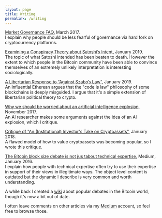 ```yaml
---
layout: page
title: Writing
permalink: /writing
---
```


[Market Governance FAQ](https://bitcoindebates.miraheze.org/wiki/Market_Governance_FAQ), March 2017.  
I explain why people should be less fearful of governance via hard fork on cryptocurrency platforms.

[Examining a Conspiracy Theory about Satoshi’s Intent](https://medium.com/@elliotolds/examining-a-conspiracy-theory-about-satoshis-intent-ce9de66d166d), January 2019.  
The topic of what Satoshi intended has been beaten to death. However the extent to which people in the Bitcoin community have been able to convince themselves of an extremely unlikely interpretation is interesting sociologically.

[A Libertarian Response to “Against Szabo’s Law”](https://medium.com/@elliotolds/a-libertarian-response-to-vlad-zamfirs-new-crypto-legal-system-f37ba8a6e76c), January 2019.  
An influential Etherean argues that the "code is law" philosophy of some blockchains is deeply misguided. I argue that it's a simple extension of libertarian political theory to crypto.

[Why we should be worried about an artificial intelligence explosion](https://medium.com/@elliotolds/why-we-should-be-worried-about-an-artificial-intelligence-explosion-b52bfdeaf7a), November 2017.  
An AI researcher makes some arguments against the idea of an AI explosion, which I critique.

[Critique of "An (Institutional) Investor's Take on Cryptoassets"](https://medium.com/@elliotolds/thought-provoking-paper-but-it-seems-to-be-using-the-equation-of-exchange-incorrectly-25f3148b85ea), January 2018.  
A flawed model of how to value cryptoassets was becoming popular, so I wrote this critique. 

[The Bitcoin block size debate is not jus tabout technical expertise](https://medium.com/@elliotolds/the-bitcoin-block-size-debate-is-not-about-technical-expertise-d3434beb04b2), Medium, January 2016.  
I explain how people with technical expertise often try to use their expertise in support of their views in illegitimate ways. The object level content is outdated but the dynamic I describe is very common and worth understanding.

A while back I created a [wiki](https://bitcoindebates.miraheze.org) about popular debates in the Bitcoin world, though it's now a bit out of date.

I often leave comments on other articles via my [Medium](https://medium.com/@elliotolds) account, so feel free to browse those.
